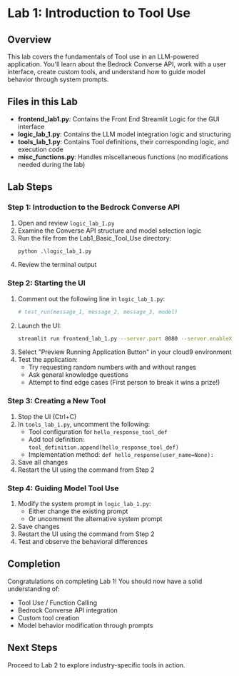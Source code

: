 # Lab 1: Introduction to Tool Use

## Overview
This lab covers the fundamentals of Tool use in an LLM-powered application. You'll learn about the Bedrock Converse API, work with a user interface, create custom tools, and understand how to guide model behavior through system prompts.

## Files in this Lab
- **frontend_lab1.py**: Contains the Front End Streamlit Logic for the GUI interface
- **logic_lab_1.py**: Contains the LLM model integration logic and structuring
- **tools_lab_1.py**: Contains Tool definitions, their corresponding logic, and execution code
- **misc_functions.py**: Handles miscellaneous functions (no modifications needed during the lab)

## Lab Steps

### Step 1: Introduction to the Bedrock Converse API
1. Open and review `logic_lab_1.py`
2. Examine the Converse API structure and model selection logic
3. Run the file from the Lab1_Basic_Tool_Use directory:
   ```bash
   python .\logic_lab_1.py
   ```
4. Review the terminal output

### Step 2: Starting the UI
1. Comment out the following line in `logic_lab_1.py`:
   ```python
   # test_run(message_1, message_2, message_3, model)
   ```
2. Launch the UI:
   ```bash
   streamlit run frontend_lab_1.py --server.port 8080 --server.enableXsrfProtection=False
   ```
3. Select "Preview Running Application Button" in your cloud9 environment
4. Test the application:
   - Try requesting random numbers with and without ranges
   - Ask general knowledge questions
   - Attempt to find edge cases (First person to break it wins a prize!)

### Step 3: Creating a New Tool
1. Stop the UI (Ctrl+C)
2. In `tools_lab_1.py`, uncomment the following:
   - Tool configuration for `hello_response_tool_def`
   - Add tool definition: `tool_definition.append(hello_response_tool_def)`
   - Implementation method: `def hello_response(user_name=None):`
3. Save all changes
4. Restart the UI using the command from Step 2

### Step 4: Guiding Model Tool Use
1. Modify the system prompt in `logic_lab_1.py`:
   - Either change the existing prompt
   - Or uncomment the alternative system prompt
2. Save changes
3. Restart the UI using the command from Step 2
4. Test and observe the behavioral differences

## Completion
Congratulations on completing Lab 1! You should now have a solid understanding of:
- Tool Use / Function Calling
- Bedrock Converse API integration
- Custom tool creation
- Model behavior modification through prompts

## Next Steps
Proceed to Lab 2 to explore industry-specific tools in action.
